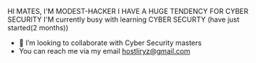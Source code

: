 HI MATES, I'M MODEST-HACKER
I HAVE A HUGE TENDENCY FOR CYBER SECURITY
I'M currently busy with learning CYBER SECURTY (have just started(2 months))
- 💞️ I’m looking to collaborate with Cyber Security masters
- You can reach me via my email hostliryz@gmail.com


<!---
m0desty/m0desty is a ✨ special ✨ repository because its `README.md` (this file) appears on your GitHub profile.
You can click the Preview link to take a look at your changes.
--->
